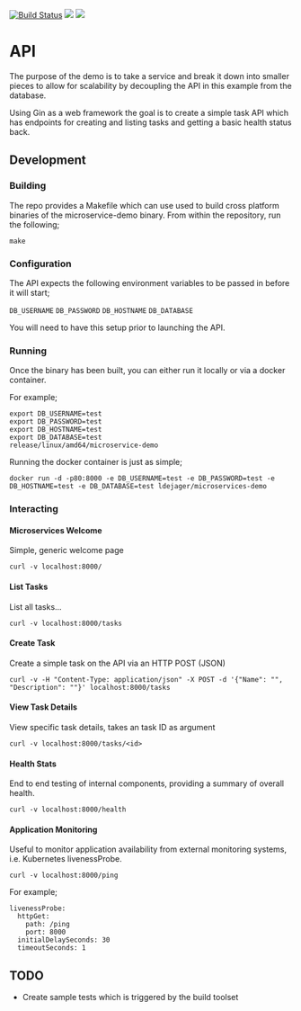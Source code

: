 [![Build Status](https://droneci.rwxlabs.io/api/badges/ldejager/microservice-demo/status.svg)](https://droneci.rwxlabs.io/ldejager/microservice-demo)  [![](https://images.microbadger.com/badges/image/ldejager/microservice-demo:d305948e.svg)](https://microbadger.com/images/ldejager/microservice-demo:d305948e "Get your own image badge on microbadger.com") [![](https://images.microbadger.com/badges/version/ldejager/microservice-demo.svg)](https://microbadger.com/images/ldejager/microservice-demo "Get your own version badge on microbadger.com")

# API

The purpose of the demo is to take a service and break it down into smaller pieces to allow for scalability by decoupling the API in this example from the database.

Using Gin as a web framework the goal is to create a simple task API which has endpoints for creating and listing tasks and getting a basic health status back.

## Development

### Building

The repo provides a Makefile which can use used to build cross platform binaries of the microservice-demo binary. From within the repository, run the following;

```
make
```

### Configuration

The API expects the following environment variables to be passed in before it will start;

`DB_USERNAME`
`DB_PASSWORD`
`DB_HOSTNAME`
`DB_DATABASE`

You will need to have this setup prior to launching the API.

### Running

Once the binary has been built, you can either run it locally or via a docker container.

For example;

```
export DB_USERNAME=test
export DB_PASSWORD=test
export DB_HOSTNAME=test
export DB_DATABASE=test
release/linux/amd64/microservice-demo
```

Running the docker container is just as simple;

```
docker run -d -p80:8000 -e DB_USERNAME=test -e DB_PASSWORD=test -e DB_HOSTNAME=test -e DB_DATABASE=test ldejager/microservices-demo
```

### Interacting

#### Microservices Welcome
Simple, generic welcome page
```
curl -v localhost:8000/
```

#### List Tasks
List all tasks...
```
curl -v localhost:8000/tasks
```

#### Create Task
Create a simple task on the API via an HTTP POST (JSON)
```
curl -v -H "Content-Type: application/json" -X POST -d '{"Name": "", "Description": ""}' localhost:8000/tasks
```

#### View Task Details
View specific task details, takes an task ID as argument
```
curl -v localhost:8000/tasks/<id>
```

#### Health Stats
End to end testing of internal components, providing a summary of overall health.
```
curl -v localhost:8000/health
```

#### Application Monitoring
Useful to monitor application availability from external monitoring systems, i.e. Kubernetes livenessProbe.
```
curl -v localhost:8000/ping
```

For example;

```
livenessProbe:
  httpGet:
    path: /ping
    port: 8000
  initialDelaySeconds: 30
  timeoutSeconds: 1
```

## TODO

- Create sample tests which is triggered by the build toolset
